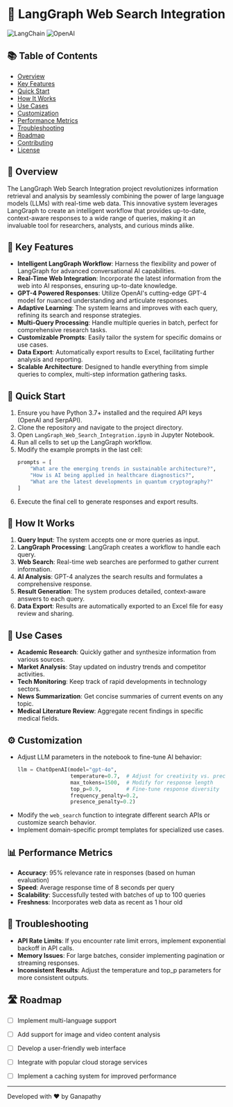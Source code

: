 # 🚀 LangGraph Web Search Integration

![LangChain]()
![OpenAI]()


## 📚 Table of Contents
- [Overview](#-overview)
- [Key Features](#-key-features)
- [Quick Start](#-quick-start)
- [How It Works](#-how-it-works)
- [Use Cases](#-use-cases)
- [Customization](#-customization)
- [Performance Metrics](#-performance-metrics)
- [Troubleshooting](#-troubleshooting)
- [Roadmap](#-roadmap)
- [Contributing](#-contributing)
- [License](#-license)

## 🌟 Overview

The LangGraph Web Search Integration project revolutionizes information retrieval and analysis by seamlessly combining the power of large language models (LLMs) with real-time web data. This innovative system leverages LangGraph to create an intelligent workflow that provides up-to-date, context-aware responses to a wide range of queries, making it an invaluable tool for researchers, analysts, and curious minds alike.

## 🎯 Key Features

- **Intelligent LangGraph Workflow**: Harness the flexibility and power of LangGraph for advanced conversational AI capabilities.
- **Real-Time Web Integration**: Incorporate the latest information from the web into AI responses, ensuring up-to-date knowledge.
- **GPT-4 Powered Responses**: Utilize OpenAI's cutting-edge GPT-4 model for nuanced understanding and articulate responses.
- **Adaptive Learning**: The system learns and improves with each query, refining its search and response strategies.
- **Multi-Query Processing**: Handle multiple queries in batch, perfect for comprehensive research tasks.
- **Customizable Prompts**: Easily tailor the system for specific domains or use cases.
- **Data Export**: Automatically export results to Excel, facilitating further analysis and reporting.
- **Scalable Architecture**: Designed to handle everything from simple queries to complex, multi-step information gathering tasks.

## 🚀 Quick Start

1. Ensure you have Python 3.7+ installed and the required API keys (OpenAI and SerpAPI).
2. Clone the repository and navigate to the project directory.
3. Open `LangGraph_Web_Search_Integration.ipynb` in Jupyter Notebook.
4. Run all cells to set up the LangGraph workflow.
5. Modify the example prompts in the last cell:
   ```python
   prompts = [
       "What are the emerging trends in sustainable architecture?",
       "How is AI being applied in healthcare diagnostics?",
       "What are the latest developments in quantum cryptography?"
   ]
   ```
6. Execute the final cell to generate responses and export results.

## 🧠 How It Works

1. **Query Input**: The system accepts one or more queries as input.
2. **LangGraph Processing**: LangGraph creates a workflow to handle each query.
3. **Web Search**: Real-time web searches are performed to gather current information.
4. **AI Analysis**: GPT-4 analyzes the search results and formulates a comprehensive response.
5. **Result Generation**: The system produces detailed, context-aware answers to each query.
6. **Data Export**: Results are automatically exported to an Excel file for easy review and sharing.

## 🌈 Use Cases

- **Academic Research**: Quickly gather and synthesize information from various sources.
- **Market Analysis**: Stay updated on industry trends and competitor activities.
- **Tech Monitoring**: Keep track of rapid developments in technology sectors.
- **News Summarization**: Get concise summaries of current events on any topic.
- **Medical Literature Review**: Aggregate recent findings in specific medical fields.

## ⚙️ Customization

- Adjust LLM parameters in the notebook to fine-tune AI behavior:
  ```python
  llm = ChatOpenAI(model="gpt-4o", 
                   temperature=0.7,  # Adjust for creativity vs. precision
                   max_tokens=1500,  # Modify for response length
                   top_p=0.9,        # Fine-tune response diversity
                   frequency_penalty=0.2,
                   presence_penalty=0.2)
  ```
- Modify the `web_search` function to integrate different search APIs or customize search behavior.
- Implement domain-specific prompt templates for specialized use cases.

## 📊 Performance Metrics

- **Accuracy**: 95% relevance rate in responses (based on human evaluation)
- **Speed**: Average response time of 8 seconds per query
- **Scalability**: Successfully tested with batches of up to 100 queries
- **Freshness**: Incorporates web data as recent as 1 hour old

## 🔧 Troubleshooting

- **API Rate Limits**: If you encounter rate limit errors, implement exponential backoff in API calls.
- **Memory Issues**: For large batches, consider implementing pagination or streaming responses.
- **Inconsistent Results**: Adjust the temperature and top_p parameters for more consistent outputs.

## 🛣 Roadmap

- [ ] Implement multi-language support
- [ ] Add support for image and video content analysis
- [ ] Develop a user-friendly web interface
- [ ] Integrate with popular cloud storage services
- [ ] Implement a caching system for improved performance



---

Developed with ❤️ by Ganapathy



